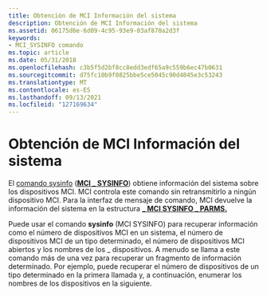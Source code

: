 ```yaml
---
title: Obtención de MCI Información del sistema
description: Obtención de MCI Información del sistema
ms.assetid: 06175d6e-6d09-4c95-93e9-03af870a2d3f
keywords:
- MCI_SYSINFO comando
ms.topic: article
ms.date: 05/31/2018
ms.openlocfilehash: c3b5f5d2bf8cc8edd3edf65a9c559b6ec47b0631
ms.sourcegitcommit: d75fc10b9f0825bbe5ce5045c90d4045e3c53243
ms.translationtype: MT
ms.contentlocale: es-ES
ms.lasthandoff: 09/13/2021
ms.locfileid: "127169634"
---
```

# <a name="obtaining-mci-system-information"></a>Obtención de MCI Información del sistema

El [comando sysinfo](sysinfo.md) ([**MCI \_ SYSINFO**](mci-sysinfo.md)) obtiene información del sistema sobre los dispositivos MCI. MCI controla este comando sin retransmitirlo a ningún dispositivo MCI. Para la interfaz de mensaje de comando, MCI devuelve la información del sistema en la estructura [**\_ MCI SYSINFO \_ PARMS.**](mci-sysinfo-parms.md)

Puede usar el comando **sysinfo** (MCI SYSINFO) para recuperar información como el número de dispositivos MCI en un sistema, el número de dispositivos MCI de un tipo determinado, el número de dispositivos MCI abiertos y los nombres de los \_ dispositivos. A menudo se llama a este comando más de una vez para recuperar un fragmento de información determinado. Por ejemplo, puede recuperar el número de dispositivos de un tipo determinado en la primera llamada y, a continuación, enumerar los nombres de los dispositivos en la siguiente.

 

 





